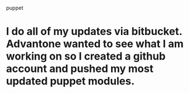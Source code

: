 puppet

I do all of my updates via bitbucket. Advantone wanted to see what I am working on so I created a github account and pushed my most updated puppet modules. 
======
